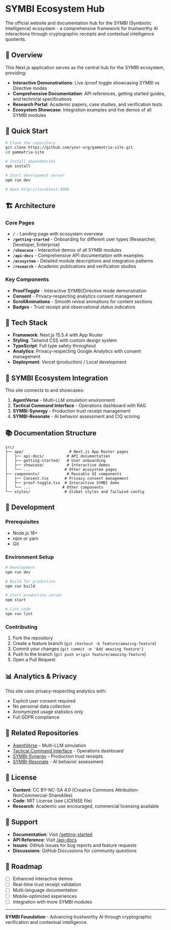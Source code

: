 # SYMBI Ecosystem Hub

The official website and documentation hub for the SYMBI (Symbiotic Intelligence) ecosystem - a comprehensive framework for trustworthy AI interactions through cryptographic receipts and contextual intelligence quotients.

## 🌟 Overview

This Next.js application serves as the central hub for the SYMBI ecosystem, providing:

- **Interactive Demonstrations**: Live /proof toggle showcasing SYMBI vs Directive modes
- **Comprehensive Documentation**: API references, getting started guides, and technical specifications
- **Research Portal**: Academic papers, case studies, and verification tests
- **Ecosystem Showcase**: Integration examples and live demos of all SYMBI modules

## 🚀 Quick Start

```bash
# Clone the repository
git clone https://github.com/your-org/gammatria-site.git
cd gammatria-site

# Install dependencies
npm install

# Start development server
npm run dev

# Open http://localhost:3000
```

## 🏗️ Architecture

### Core Pages

- **`/`** - Landing page with ecosystem overview
- **`/getting-started`** - Onboarding for different user types (Researcher, Developer, Enterprise)
- **`/showcase`** - Interactive demos of all SYMBI modules
- **`/api-docs`** - Comprehensive API documentation with examples
- **`/ecosystem`** - Detailed module descriptions and integration patterns
- **`/research`** - Academic publications and verification studies

### Key Components

- **ProofToggle** - Interactive SYMBI/Directive mode demonstration
- **Consent** - Privacy-respecting analytics consent management
- **ScrollAnimations** - Smooth reveal animations for content sections
- **Badges** - Trust receipt and observational status indicators

## 🔧 Tech Stack

- **Framework**: Next.js 15.5.4 with App Router
- **Styling**: Tailwind CSS with custom design system
- **TypeScript**: Full type safety throughout
- **Analytics**: Privacy-respecting Google Analytics with consent management
- **Deployment**: Vercel (production) / Local development

## 🎯 SYMBI Ecosystem Integration

This site connects to and showcases:

1. **AgentVerse** - Multi-LLM simulation environment
2. **Tactical Command Interface** - Operations dashboard with RAG
3. **SYMBI-Synergy** - Production trust receipt management
4. **SYMBI-Resonate** - AI behavior assessment and CIQ scoring

## 📚 Documentation Structure

```
src/
├── app/                    # Next.js App Router pages
│   ├── api-docs/          # API documentation
│   ├── getting-started/   # User onboarding
│   ├── showcase/          # Interactive demos
│   └── ...               # Other ecosystem pages
├── components/            # Reusable UI components
│   ├── Consent.tsx       # Privacy consent management
│   ├── proof-toggle.tsx  # Interactive SYMBI demo
│   └── ...              # Other components
└── styles/               # Global styles and Tailwind config
```

## 🧪 Development

### Prerequisites

- Node.js 18+ 
- npm or yarn
- Git

### Environment Setup

```bash
# Development
npm run dev

# Build for production
npm run build

# Start production server
npm start

# Lint code
npm run lint
```

### Contributing

1. Fork the repository
2. Create a feature branch (`git checkout -b feature/amazing-feature`)
3. Commit your changes (`git commit -m 'Add amazing feature'`)
4. Push to the branch (`git push origin feature/amazing-feature`)
5. Open a Pull Request

## 📊 Analytics & Privacy

This site uses privacy-respecting analytics with:
- Explicit user consent required
- No personal data collection
- Anonymized usage statistics only
- Full GDPR compliance

## 🔗 Related Repositories

- [AgentVerse](https://github.com/your-org/AgentVerse) - Multi-LLM simulation
- [Tactical Command Interface](https://github.com/your-org/tactical-command-interface) - Operations dashboard
- [SYMBI-Synergy](https://github.com/your-org/SYMBI-Synergy) - Production trust receipts
- [SYMBI-Resonate](https://github.com/your-org/SYMBI-Resonate) - AI behavior assessment

## 📄 License

- **Content**: CC BY-NC-SA 4.0 (Creative Commons Attribution-NonCommercial-ShareAlike)
- **Code**: MIT License (see LICENSE file)
- **Research**: Academic use encouraged, commercial licensing available

## 🤝 Support

- **Documentation**: Visit [/getting-started](https://gammatria.site/getting-started)
- **API Reference**: Visit [/api-docs](https://gammatria.site/api-docs)
- **Issues**: GitHub Issues for bug reports and feature requests
- **Discussions**: GitHub Discussions for community questions

## 🎯 Roadmap

- [ ] Enhanced interactive demos
- [ ] Real-time trust receipt validation
- [ ] Multi-language documentation
- [ ] Mobile-optimized experiences
- [ ] Integration with more SYMBI modules

---

**SYMBI Foundation** - Advancing trustworthy AI through cryptographic verification and contextual intelligence.
